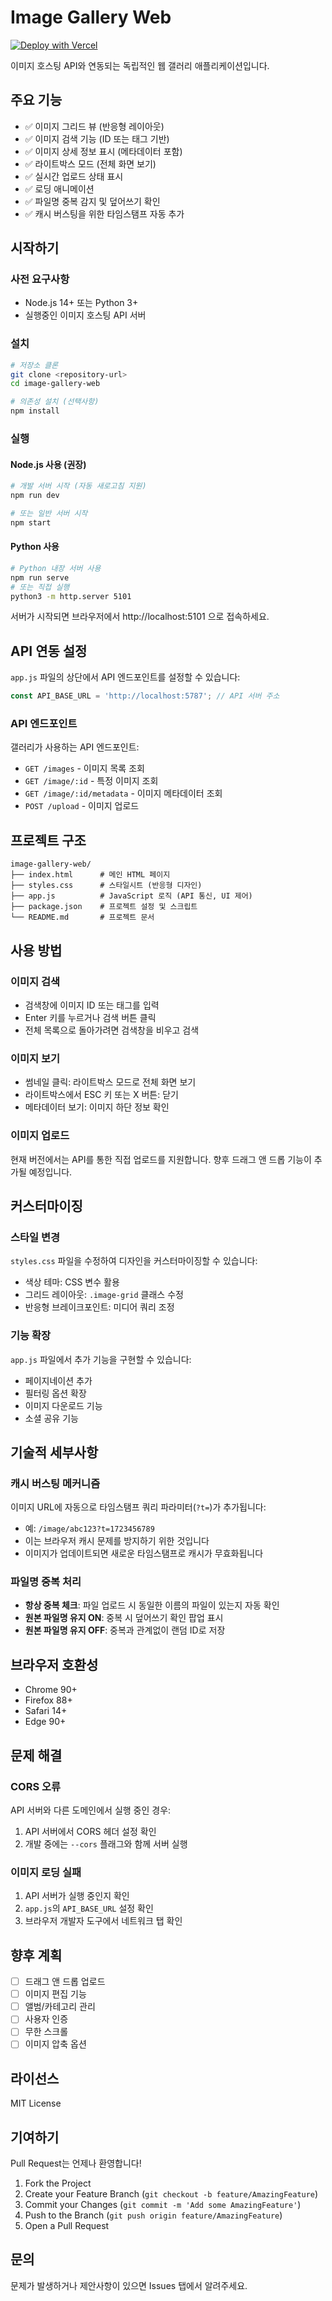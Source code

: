 # Image Gallery Web

[![Deploy with Vercel](https://vercel.com/button)](https://vercel.com/new/clone?repository-url=https://github.com/yourusername/image-gallery-web&env=VITE_API_URL&envDescription=API%20endpoint%20for%20image%20hosting&envLink=https://github.com/yourusername/image-gallery-web%23environment-variables)

이미지 호스팅 API와 연동되는 독립적인 웹 갤러리 애플리케이션입니다.

## 주요 기능

- ✅ 이미지 그리드 뷰 (반응형 레이아웃)
- ✅ 이미지 검색 기능 (ID 또는 태그 기반)
- ✅ 이미지 상세 정보 표시 (메타데이터 포함)
- ✅ 라이트박스 모드 (전체 화면 보기)
- ✅ 실시간 업로드 상태 표시
- ✅ 로딩 애니메이션
- ✅ 파일명 중복 감지 및 덮어쓰기 확인
- ✅ 캐시 버스팅을 위한 타임스탬프 자동 추가

## 시작하기

### 사전 요구사항

- Node.js 14+ 또는 Python 3+
- 실행중인 이미지 호스팅 API 서버

### 설치

```bash
# 저장소 클론
git clone <repository-url>
cd image-gallery-web

# 의존성 설치 (선택사항)
npm install
```

### 실행

#### Node.js 사용 (권장)

```bash
# 개발 서버 시작 (자동 새로고침 지원)
npm run dev

# 또는 일반 서버 시작
npm start
```

#### Python 사용

```bash
# Python 내장 서버 사용
npm run serve
# 또는 직접 실행
python3 -m http.server 5101
```

서버가 시작되면 브라우저에서 http://localhost:5101 으로 접속하세요.

## API 연동 설정

`app.js` 파일의 상단에서 API 엔드포인트를 설정할 수 있습니다:

```javascript
const API_BASE_URL = 'http://localhost:5787'; // API 서버 주소
```

### API 엔드포인트

갤러리가 사용하는 API 엔드포인트:

- `GET /images` - 이미지 목록 조회
- `GET /image/:id` - 특정 이미지 조회
- `GET /image/:id/metadata` - 이미지 메타데이터 조회
- `POST /upload` - 이미지 업로드

## 프로젝트 구조

```
image-gallery-web/
├── index.html      # 메인 HTML 페이지
├── styles.css      # 스타일시트 (반응형 디자인)
├── app.js          # JavaScript 로직 (API 통신, UI 제어)
├── package.json    # 프로젝트 설정 및 스크립트
└── README.md       # 프로젝트 문서
```

## 사용 방법

### 이미지 검색

- 검색창에 이미지 ID 또는 태그를 입력
- Enter 키를 누르거나 검색 버튼 클릭
- 전체 목록으로 돌아가려면 검색창을 비우고 검색

### 이미지 보기

- 썸네일 클릭: 라이트박스 모드로 전체 화면 보기
- 라이트박스에서 ESC 키 또는 X 버튼: 닫기
- 메타데이터 보기: 이미지 하단 정보 확인

### 이미지 업로드

현재 버전에서는 API를 통한 직접 업로드를 지원합니다.
향후 드래그 앤 드롭 기능이 추가될 예정입니다.

## 커스터마이징

### 스타일 변경

`styles.css` 파일을 수정하여 디자인을 커스터마이징할 수 있습니다:

- 색상 테마: CSS 변수 활용
- 그리드 레이아웃: `.image-grid` 클래스 수정
- 반응형 브레이크포인트: 미디어 쿼리 조정

### 기능 확장

`app.js` 파일에서 추가 기능을 구현할 수 있습니다:

- 페이지네이션 추가
- 필터링 옵션 확장
- 이미지 다운로드 기능
- 소셜 공유 기능

## 기술적 세부사항

### 캐시 버스팅 메커니즘

이미지 URL에 자동으로 타임스탬프 쿼리 파라미터(`?t=`)가 추가됩니다:
- 예: `/image/abc123?t=1723456789`
- 이는 브라우저 캐시 문제를 방지하기 위한 것입니다
- 이미지가 업데이트되면 새로운 타임스탬프로 캐시가 무효화됩니다

### 파일명 중복 처리

- **항상 중복 체크**: 파일 업로드 시 동일한 이름의 파일이 있는지 자동 확인
- **원본 파일명 유지 ON**: 중복 시 덮어쓰기 확인 팝업 표시
- **원본 파일명 유지 OFF**: 중복과 관계없이 랜덤 ID로 저장

## 브라우저 호환성

- Chrome 90+
- Firefox 88+
- Safari 14+
- Edge 90+

## 문제 해결

### CORS 오류

API 서버와 다른 도메인에서 실행 중인 경우:

1. API 서버에서 CORS 헤더 설정 확인
2. 개발 중에는 `--cors` 플래그와 함께 서버 실행

### 이미지 로딩 실패

1. API 서버가 실행 중인지 확인
2. `app.js`의 `API_BASE_URL` 설정 확인
3. 브라우저 개발자 도구에서 네트워크 탭 확인

## 향후 계획

- [ ] 드래그 앤 드롭 업로드
- [ ] 이미지 편집 기능
- [ ] 앨범/카테고리 관리
- [ ] 사용자 인증
- [ ] 무한 스크롤
- [ ] 이미지 압축 옵션

## 라이선스

MIT License

## 기여하기

Pull Request는 언제나 환영합니다!

1. Fork the Project
2. Create your Feature Branch (`git checkout -b feature/AmazingFeature`)
3. Commit your Changes (`git commit -m 'Add some AmazingFeature'`)
4. Push to the Branch (`git push origin feature/AmazingFeature`)
5. Open a Pull Request

## 문의

문제가 발생하거나 제안사항이 있으면 Issues 탭에서 알려주세요.